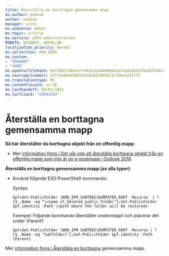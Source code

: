```yaml
---
title: Återställa en borttagna gemensamma mapp
ms.author: pebaum
author: pebaum
manager: scotv
ms.audience: Admin
ms.topic: article
ms.service: o365-administration
ROBOTS: NOINDEX, NOFOLLOW
localization_priority: Normal
ms.collection: Adm_O365
ms.custom:
- "3500007"
- "3488"
ms.openlocfilehash: 6df196fc0bde37c962e3aa84dd602ee414dad3d329addfd16cb6e3dcc40fc2ae
ms.sourcegitcommit: b5f7da89a650d2915dc652449623c78be6247175
ms.translationtype: MT
ms.contentlocale: sv-SE
ms.lasthandoff: 08/05/2021
ms.locfileid: "53943393"
---
```

# <a name="restore-a-deleted-public-folder"></a>Återställa en borttagna gemensamma mapp

**Så här återställer du borttagna objekt från en offentlig mapp:**

- Mer [information finns i Det går inte att återställa borttagna objekt från en offentlig mapp som inte är en e-postmapp i Outlook 2016](https://aka.ms/pfrec).
 
**Återställa en borttagna gemensamma mapp (av alla typer)**: 

- Använd följande EXO PowerShell-kommando:

    Syntax:

     `$pf=Get-PublicFolder \NON_IPM_SUBTREE\DUMPSTER_ROOT -Recurse  | ?{$_.Name -eq "\<name_of_deleted_public_Folder"};Set-PublicFolder $pf.identity -Path \<path where the folder will be restored>`

    Exempel: Följande kommando återställer undermapp1 och placerar det under \Parent1:

    `$pf=Get-PublicFolder \NON_IPM_SUBTREE\DUMPSTER_ROOT -Recurse | ?{$_.Name -eq "Subfolder1"};Set-PublicFolder $pf.identity -Path \Parent1`

Mer [information finns i Återställa en borttagna](https://docs.microsoft.com/exchange/collaboration-exo/public-folders/restore-deleted-public-folder) gemensamma mapp.
